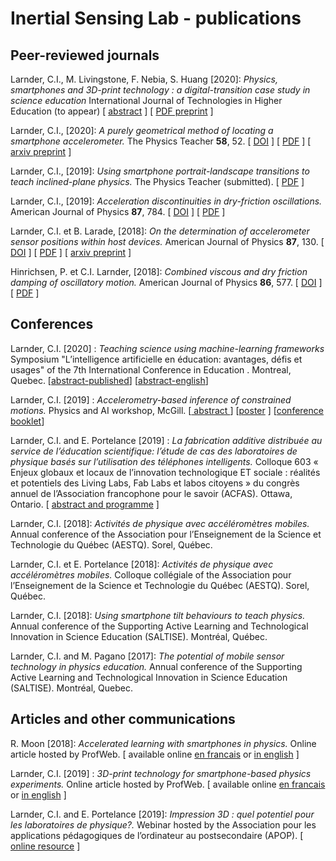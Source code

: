 # Inertial Sensing Lab - publications
## Peer-reviewed journals

Larnder, C.I., M. Livingstone, F. Nebia, S. Huang \[2020]\: *Physics, smartphones and 3D-print technology :
a digital-transition case study in science education* International Journal of Technologies in Higher Education (to appear)
[ [abstract](published/2020%2005%20DigitalTransitionAbstract.pdf) ]
[ [PDF preprint](published/2020%2005%20DigitalTransition.pdf) ]


Larnder, C.I., \[2020\]: *A purely geometrical method of locating a smartphone accelerometer.* The Physics Teacher **58**, 52. [ [DOI](https://doi.org/10.1119/1.5141974) ] [ [PDF](published/2020%2001%20TPT%20PurelyGeometric.pdf) ] [ [arxiv preprint](https://arxiv.org/abs/1903.11516) ]

Larnder, C.I., \[2019\]: *Using smartphone portrait-landscape transitions to teach inclined-plane physics.* The Physics Teacher (submitted). [ [PDF](published/2018%2009%20SmartphoneTilt.pdf) ]

Larnder, C.I., \[2019\]: *Acceleration discontinuities in dry-friction oscillations.* American Journal of Physics **87**, 784. [ [DOI](https://doi-org/10.1119/1.5123455) ] [ [PDF](published/2019%2008%20AJP%20Discontinuities.pdf) ]

Larnder, C.I. et B. Larade, \[2018\]: *On the determination of accelerometer sensor positions within host devices.* American Journal of Physics **87**, 130. [ [DOI](https://doi-org/10.1119/1.5082536) ] [ [PDF](published/2019%2003%20AJP%20OnTheDetermination.pdf) ]  [ [arxiv preprint](https://arxiv.org/abs/1903.10284) ]

Hinrichsen, P. et C.I. Larnder, \[2018\]: *Combined viscous and dry friction damping of oscillatory motion.* American Journal of Physics **86**, 577. [ [DOI](https://doi-org/10.1119/1.5034345) ] [ [PDF](published/2018%2008%20AJP%20CombinedViscous.pdf) ]


## Conferences

Larnder, C.I. \[2020\] : *Teaching science using machine-learning frameworks* 
Symposium "L’intelligence artificielle en éducation: avantages, défis et usages" 
of the 7th International Conference in Education . Montreal, Quebec. 
[[abstract-published](https://colloque2020.crifpe.ca/fr/papers/details/704)] [[abstract-english](published/2020%2005%20AI%20in%20Education.pdf )]

Larnder, C.I. \[2019\] : *Accelerometry-based inference of constrained motions.* 
Physics and AI workshop, McGill.
[[ abstract ](published/2019%2005%20PhysicsAI%20abstract.pdf) ] 
[[poster](published/2019%2005%20PhysicsAI%20poster.pdf) ] 
[[conference booklet](published/2019%2005%20PhysicsAI%20booklet.pdf)] 

Larnder, C.I. and E. Portelance \[2019\] : *La fabrication additive distribuée au service de l’éducation scientifique: 
l’étude de cas des laboratoires de physique basés sur l’utilisation des téléphones intelligents.* 
Colloque 603 « Enjeux globaux et locaux de l’innovation technologique ET sociale : 
réalités et potentiels des Living Labs, Fab Labs et labos citoyens » 
du congrès annuel de l’Association francophone pour le savoir (ACFAS). Ottawa, Ontario. 
[ [abstract and programme](https://www.acfas.ca/evenements/congres/programme/87/600/603/c?ancre=14097) ]

Larnder, C.I. \[2018\]: *Activités de physique avec accéléromètres mobiles.* Annual conference of the Association pour l’Enseignement de la Science et Technologie du Québec (AESTQ). Sorel, Québec.

Larnder, C.I. et E. Portelance \[2018\]: *Activités de physique avec accéléromètres mobiles.* Colloque collégiale of the Association pour l’Enseignement de la Science et Technologie du Québec (AESTQ). Sorel, Québec.

Larnder, C.I.  \[2018\]: *Using smartphone tilt behaviours to teach physics.* Annual conference of the Supporting Active Learning and Technological Innovation in Science Education (SALTISE). Montréal, Québec.

Larnder, C.I. and M. Pagano \[2017\]: *The potential of mobile sensor technology in physics education.* Annual conference of the Supporting Active Learning and Technological Innovation in Science Education (SALTISE). Montréal, Quebec.

## Articles and other communications

R. Moon \[2018\]: *Accelerated learning with smartphones in physics.* Online article hosted by ProfWeb. [ available online [en francais](https://www.profweb.ca/publications/articles/apprendre-la-physique-en-accelere-avec-un-telephone-intelligent) or [in english](http://www.profweb.ca/en/publications/articles/accelerated-learning-with-smartphones-in-physics) ]

Larnder, C.I. \[2019\] : *3D-print technology for smartphone-based physics experiments.* Online article hosted by ProfWeb. [ available online [en francais](https://www.profweb.ca/publications/recits/l-impression-3d-pour-des-experiences-de-physique-exploitant-les-telephones-intelligents) or [in english](https://www.profweb.ca/en/publications/real-life-stories/3d-print-technology-for-smartphone-based-physics-experiments) ]

Larnder, C.I. and E. Portelance \[2019\]: *Impression 3D : quel potentiel pour les laboratoires de physique?.* Webinar hosted by the Association pour les applications pédagogiques de l’ordinateur au postsecondaire (APOP). [ [online resource](https://apop.qc.ca/fr/capsule/impression-3d-quel-potentiel-pour-les-laboratoires-de-physique/) ]